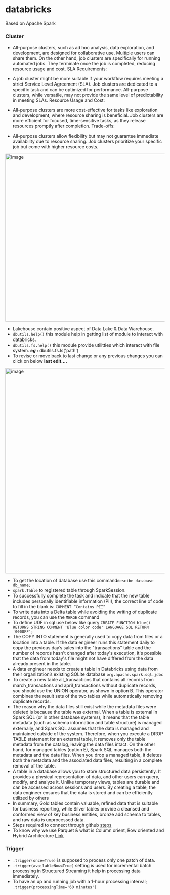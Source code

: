 # databricks

Based on Apache Spark

### Cluster

- All-purpose clusters, such as ad hoc analysis, data exploration, and development, are designed for collaborative use. Multiple users can share them.
On the other hand, job clusters are specifically for running automated jobs. They terminate once the job is completed, reducing resource usage and cost.
SLA Requirements:

- A job cluster might be more suitable if your workflow requires meeting a strict Service Level Agreement (SLA). Job clusters are dedicated to a specific task and can be optimized for performance.
All-purpose clusters, while versatile, may not provide the same level of predictability in meeting SLAs.
Resource Usage and Cost:

- All-purpose clusters are more cost-effective for tasks like exploration and development, where resource sharing is beneficial.
Job clusters are more efficient for focused, time-sensitive tasks, as they release resources promptly after completion.
Trade-offs:

- All-purpose clusters allow flexibility but may not guarantee immediate availability due to resource sharing.
Job clusters prioritize your specific job but come with higher resource costs.

<img width="531" alt="image" src="https://github.com/Psingh12354/databricks/assets/55645997/cd21c411-5fdc-4399-8c6b-b111b2120964">

- Lakehouse contain positive aspect of Data Lake & Data Warehouse.
- ```dbutils.help()``` this module help in getting list of module to interact with databricks.
- ```dbutils.fs.help()``` this module provide utilitties which interact with file system. ___eg :___ dbutils.fs.ls('path')
- To revise or move back to last change or any previous changes you can click on below **last edit....**
<img width="649" alt="image" src="https://github.com/Psingh12354/databricks/assets/55645997/952d2198-8a0f-4fbf-8148-c022ae6114cf">

- To get the location of database use this command```descibe database db_name;```
- ```spark.Table``` to registered table through SparkSession.
- To successfully complete the task and indicate that the new table includes personally identifiable information (PII), the correct line of code to fill in the blank is: ```COMMENT “Contains PII”```
- To write data into a Delta table while avoiding the writing of duplicate records, you can use the ```MERGE``` command
- To define UDF in sql use below like query ```CREATE FUNCTION blue() RETURNS STRING COMMENT 'Blue color code' LANGUAGE SQL RETURN '0000FF';```
- The COPY INTO statement is generally used to copy data from files or a location into a table. If the data engineer runs this statement daily to copy the previous day’s sales into the "transactions" table and the number of records hasn't changed after today's execution, it's possible that the data from today's file might not have differed from the data already present in the table.
- A data engineer needs to create a table in Databricks using data from their organization’s existing SQLite database ```org.apache.spark.sql.jdbc```
- To create a new table all_transactions that contains all records from march_transactions and april_transactions without duplicate records, you should use the UNION operator, as shown in option B. This operator combines the result sets of the two tables while automatically removing duplicate records.
- The reason why the data files still exist while the metadata files were deleted is because the table was external. When a table is external in Spark SQL (or in other database systems), it means that the table metadata (such as schema information and table structure) is managed externally, and Spark SQL assumes that the data is managed and maintained outside of the system. Therefore, when you execute a DROP TABLE statement for an external table, it removes only the table metadata from the catalog, leaving the data files intact. On the other hand, for managed tables (option E), Spark SQL manages both the metadata and the data files. When you drop a managed table, it deletes both the metadata and the associated data files, resulting in a complete removal of the table.
- A table in a database allows you to store structured data persistently. It provides a physical representation of data, and other users can query, modify, and analyze it. Unlike temporary views, tables are durable and can be accessed across sessions and users. By creating a table, the data engineer ensures that the data is stored and can be efficiently utilized by others
- In summary, Gold tables contain valuable, refined data that is suitable for business reporting, while Silver tables provide a cleansed and conformed view of key business entities, bronze add schema to tables, and raw data is unprocessed data.
- Steps required to connect through github [steps](https://docs.databricks.com/en/repos/get-access-tokens-from-git-provider.html)
- To know why we use Parquet & what is Column orient, Row oriented and Hybrid Architecture [Link](https://towardsdatascience.com/demystifying-the-parquet-file-format-13adb0206705)
### Trigger
- ```.trigger(once=True)``` is supposed to process only one patch of data.
- ```.trigger(availableNow=True)``` setting is used for incremental batch processing in Structured Streaming it help in processing data immediately.
- To have an up and running job with a 1-hour processing interval; ```.trigger(processingTime='60 minutes')```
